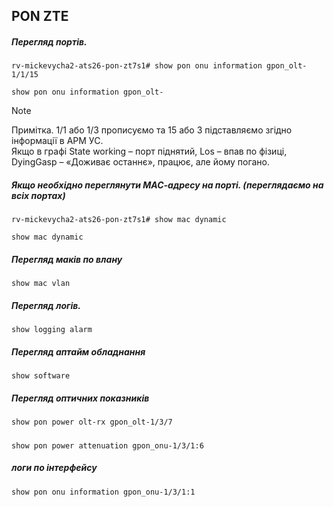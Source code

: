 ## PON ZTE

##### Перегляд портів. 

`rv-mickevycha2-ats26-pon-zt7s1# show pon onu information gpon_olt-1/1/15`

    show pon onu information gpon_olt- 

> [!NOTE]  
> Примітка. 1/1 або 1/3 прописуємо та 15 або 3 підставляємо згідно інформації в АРМ УС. \
> Якщо в графі State working – порт піднятий, Los – впав по фізиці, DyingGasp – «Доживає останнє», працює, але йому погано. 

##### Якщо необхідно переглянути МАС-адресу на порті. (переглядаємо на всіх портах)

`rv-mickevycha2-ats26-pon-zt7s1# show mac dynamic`

    show mac dynamic
##### Перегляд маків по влану
    show mac vlan 
##### Перегляд логів. 
    show logging alarm 
##### Перегляд аптайм обладнання
    show software 
##### Перегляд оптичних показників
    show pon power olt-rx gpon_olt-1/3/7
#####
    show pon power attenuation gpon_onu-1/3/1:6 

##### логи по інтерфейсу
    show pon onu information gpon_onu-1/3/1:1

